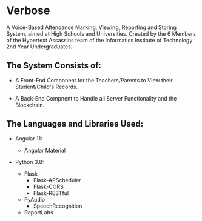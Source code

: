 # Verbose
A Voice-Based Attendance Marking, Viewing, Reporting and Storing System, aimed at High Schools and Universities.
Created by the 6 Members of the Hypertext Assassins team of the Informatics Institute of Technology 2nd Year Undergraduates.


## The System Consists of:
- A Front-End Component for the Teachers/Parents to View their Student/Child's Records.

- A Back-End Compnent to Handle all Server Functionality and the Blockchain.


## The Languages and Libraries Used:
- Angular 11:
  - Angular Material

- Python 3.8:
  - Flask
    - Flask-APScheduler
    - Flask-CORS
    - Flask-RESTful
  - PyAudio
    - SpeechRecognition
  - ReportLabs
